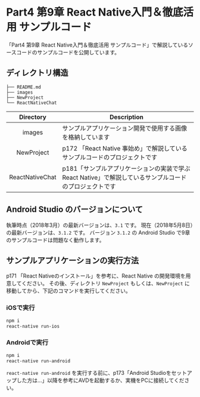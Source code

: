 # Part4 第9章 React Native入門＆徹底活用 サンプルコード

「Part4 第9章 React Native入門＆徹底活用 サンプルコード」で解説しているソースコードのサンプルコードを公開しています。

## ディレクトリ構造

```
├── README.md
├── images
├── NewProject
└── ReactNativeChat
```

Directory | Description
:-------: | -----------
images | サンプルアプリケーション開発で使用する画像を格納しています
NewProject | p172 「React Native 事始め」で解説しているサンプルコードのプロジェクトです
ReactNativeChat | p181「サンプルアプリケーションの実装で学ぶReact  Native」で解説しているサンプルコードのプロジェクトです

## Android Studio のバージョンについて

執筆時点（2018年3月）の最新バージョンは、`3.1` です。
現在（2018年5月8日）の最新バージョンは、`3.1.2` です。
バージョン `3.1.2` の Android Studio で9章のサンプルコードは問題なく動作します。


## サンプルアプリケーションの実行方法

p171 「React Nativeのインストール」を参考に、React Native の開発環境を用意してください。
その後、ディレクトリ `NewProject` もしくは、`NewProject` に移動してから、下記のコマンドを実行してください。

### iOSで実行
```bash
npm i
react-native run-ios
```

### Androidで実行
```bash
npm i
react-native run-android
```

`react-native run-android` を実行する前に、p173「Android  Studioをセットアップした方は...」以降を参考にAVDを起動するか、実機をPCに接続してください。